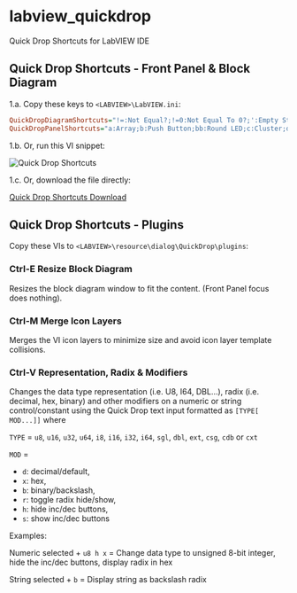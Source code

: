 # labview_quickdrop
Quick Drop Shortcuts for LabVIEW IDE

## Quick Drop Shortcuts - Front Panel & Block Diagram 
1.a. Copy these keys to `<LABVIEW>\LabVIEW.ini`:
```ini
QuickDropDiagramShortcuts="!=:Not Equal?;!=0:Not Equal To 0?;':Empty String/Path?;<:Less?;<0:Less Than 0?;<=:Less Or Equal?;<=0:Less Or Equal To 0?;=:Equal?;=0:Equal To 0?;>:Greater?;>0:Greater Than 0?;>=:Greater Or Equal?;>=0:Greater Or Equal To 0?;a:Build Array;aa:Index Array;ac:Array Constant;b:Bundle By Name;bb:False Constant;c:Cluster Constant;case:Case Structure;dbl:Numeric Constant;dia:Diagram Disable Structure;f:Format Into String;for:For Loop;fs:Flatten To String;i:Invoke Node;mer:Merge Errors;nan:Not A Number/Path/Refnum?;op:Open VI Reference;p:Property Node;s:Scan From String;se:Select;str:String Constant;tdbl:To Double Precision Float;text:To Extended Precision Float;this:VI Server Reference;t1:To Byte Integer;t2:To Word Integer;t3:To Long Integer;t4:To Quad Integer;tsgl:To Single Precision Float;tt1:To Unsigned Byte Integer;tt2:To Unsigned Word Integer;tt3:To Unsigned Long Integer;tt4:To Unsigned Quad Integer;u:Unbundle By Name;un:Unflatten From String;wh:While Loop;"
QuickDropPanelShortcuts="a:Array;b:Push Button;bb:Round LED;c:Cluster;d:Numeric Control;dd:Numeric Indicator;en:Enum;er:Error In 3D.ctl;err:Error Out 3D.ctl;p:File Path Control;pp:File Path Indicator;s:String Control;ss:String Indicator;var:Variant;vi:VI Refnum;visa:VISA resource name;"
```

1.b. Or, run this VI snippet:

![Quick Drop Shortcuts](https://raw.github.com/rcpacini/labview_quickdrop/master/QuickDrop/rcpacini_shortcuts_snippet.png?raw=true "Ryan's Quick Drop Shortcuts")

1.c. Or, download the file directly:

[Quick Drop Shortcuts Download](https://raw.github.com/rcpacini/labview_quickdrop/master/QuickDrop/rcpacini_shortcuts.vi)

## Quick Drop Shortcuts - Plugins
Copy these VIs to `<LABVIEW>\resource\dialog\QuickDrop\plugins`:

### **Ctrl-E** Resize Block Diagram

Resizes the block diagram window to fit the content. (Front Panel focus does nothing).

### **Ctrl-M** Merge Icon Layers

Merges the VI icon layers to minimize size and avoid icon layer template collisions.

### **Ctrl-V** Representation, Radix & Modifiers

Changes the data type representation (i.e. U8, I64, DBL...), radix (i.e. decimal, hex, binary) and other modifiers on a numeric or string control/constant using the Quick Drop text input formatted as `[TYPE[ MOD...]]` where 

`TYPE` = `u8`, `u16`, `u32`, `u64`, `i8`, `i16`, `i32`, `i64`, `sgl`, `dbl`, `ext`, `csg`, `cdb` or `cxt`

`MOD` = 
* `d`: decimal/default, 
* `x`: hex, 
* `b`: binary/backslash, 
* `r`: toggle radix hide/show, 
* `h`: hide inc/dec buttons, 
* `s`: show inc/dec buttons

Examples:

Numeric selected + `u8 h x` = Change data type to unsigned 8-bit integer, hide the inc/dec buttons, display radix in hex

String selected + `b` = Display string as backslash radix
